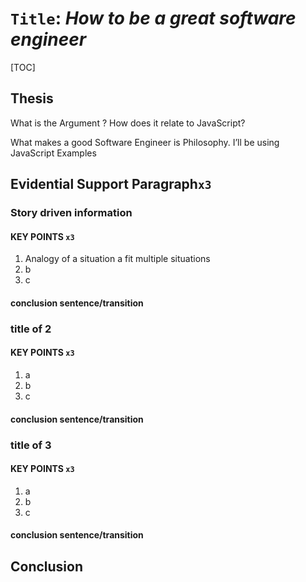 # **`Title`**: *How to be a great software engineer*

[TOC]

## Thesis 

What is the Argument ? How does it relate to JavaScript?

What makes a good Software Engineer is Philosophy. I’ll be using JavaScript Examples







## Evidential Support Paragraph`x3`



### Story driven information

#### KEY POINTS `x3`

1. Analogy of a situation a fit multiple situations  
2. b
3. c

#### conclusion sentence/transition



### title of 2

#### KEY POINTS `x3`

1. a
2. b
3. c

#### conclusion sentence/transition



### title of 3

#### KEY POINTS `x3`

1. a
2. b
3. c

#### conclusion sentence/transition



## Conclusion